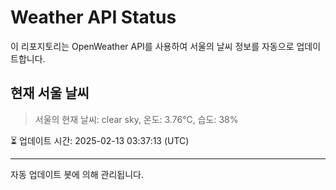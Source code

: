 
# Weather API Status

이 리포지토리는 OpenWeather API를 사용하여 서울의 날씨 정보를 자동으로 업데이트합니다.

## 현재 서울 날씨
> 서울의 현재 날씨: clear sky, 온도: 3.76°C, 습도: 38%

⏳ 업데이트 시간: 2025-02-13 03:37:13 (UTC)

---
자동 업데이트 봇에 의해 관리됩니다.
